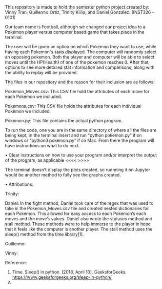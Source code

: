 This repository is made to hold the semester python project created by: Vinny Tran, Guillermo Ortiz, Trinity Kiilip, and Daniel Gonzalez. (INST326 – 0101)

Our team name is Football, although we changed our project idea to a Pokémon player versus computer based game that takes place in the terminal.  

The user will be given an option on which Pokemon they want to use, while having each Pokemon's stats displayed. The computer will randomly select an opposing pokemon. Both the player and computer will be able to select moves until the HP(Health) of one of the pokemon reaches 0. After that, options to see more detailed stat information and comparisons, along with the ability to replay will be provided.

The files in our repository and the reason for their inclusion are as follows;

Pokemon_Moves.csv:  This CSV file hold the attributes of each move for each Pokémon we included.

Pokemons.csv:       This CSV file holds the attributes for each individual Pokémon we included.

Pokemon.py:         This file contains the actual python program.


To run the code, one you are in the same directory of where all the files are being kept, in the terminal insert and run “python pokemon.py” if on windows or “python3 pokemon.py” if on Mac. From there the program will have instructions on what to do next.

• Clear instructions on how to use your program and/or interpret the output of the program, as applicable
<<<< >>>>


The terminal doesn't display the plots created, so runnning it on Jupyter would be another method to fully see the graphs created.

• Attributions: 

Trinity: 

Daniel: In the fight method, Daniel took care of the regex that was used to take in the Pokemon_Moves.csv file and created nested dictionaries for each Pokémon. This allowed for easy access to each Pokémon’s each moves and the move’s values.  Daniel also wrote the statuses method and stall method. These methods were to help immerse to the player in hope that it feels like the computer is another player. The stall method uses the sleep() method from the time library[1].

Guillermo:

Vinny:


Reference:
1.	Time. Sleep() in python. (2018, April 10). GeeksforGeeks. https://www.geeksforgeeks.org/sleep-in-python/ 
2.	


